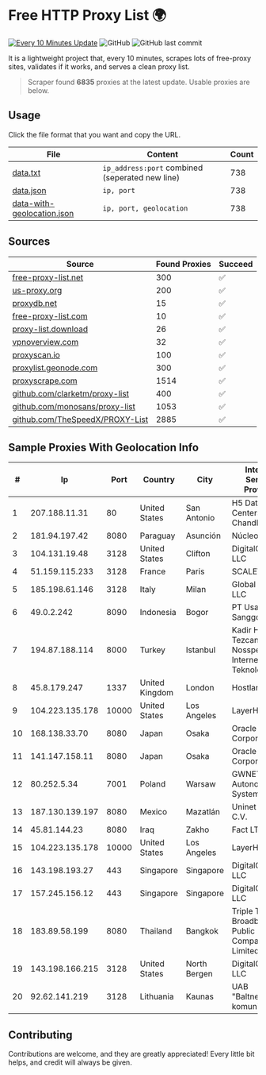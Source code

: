 
# Free HTTP Proxy List 🌍

[![Every 10 Minutes Update](https://github.com/mertguvencli/http-proxy-list/actions/workflows/main.yml/badge.svg?branch=main)](https://github.com/mertguvencli/http-proxy-list/actions/workflows/main.yml)
![GitHub](https://img.shields.io/github/license/mertguvencli/http-proxy-list)
![GitHub last commit](https://img.shields.io/github/last-commit/mertguvencli/http-proxy-list)

It is a lightweight project that, every 10 minutes, scrapes lots of free-proxy sites, validates if it works, and serves a clean proxy list.


> Scraper found **6835** proxies at the latest update. Usable proxies are below.

## Usage

Click the file format that you want and copy the URL.


|File|Content|Count|
|----|-------|-----|
|[data.txt](https://raw.githubusercontent.com/mertguvencli/http-proxy-list/main/proxy-list/data.txt)|`ip_address:port` combined (seperated new line)|738|
|[data.json](https://raw.githubusercontent.com/mertguvencli/http-proxy-list/main/proxy-list/data.json)|`ip, port`|738|
|[data-with-geolocation.json](https://raw.githubusercontent.com/mertguvencli/http-proxy-list/main/proxy-list/data-with-geolocation.json)|`ip, port, geolocation`|738|

## Sources

|Source|Found Proxies|Succeed|
|------|-------------|-------|
|[free-proxy-list.net](https://free-proxy-list.net)|300|✅|
|[us-proxy.org](https://www.us-proxy.org)|200|✅|
|[proxydb.net](http://proxydb.net)|15|✅|
|[free-proxy-list.com](https://free-proxy-list.com/?page=&port=&type%5B%5D=http&type%5B%5D=https&up_time=0&search=Search)|10|✅|
|[proxy-list.download](https://www.proxy-list.download/HTTP)|26|✅|
|[vpnoverview.com](https://vpnoverview.com/privacy/anonymous-browsing/free-proxy-servers)|32|✅|
|[proxyscan.io](https://www.proxyscan.io)|100|✅|
|[proxylist.geonode.com](https://proxylist.geonode.com/api/proxy-list?limit=300&page=1&sort_by=lastChecked&sort_type=desc&protocols=http,https)|300|✅|
|[proxyscrape.com](https://api.proxyscrape.com/v2/?request=displayproxies&protocol=http&timeout=10000&country=all&ssl=all&anonymity=all)|1514|✅|
|[github.com/clarketm/proxy-list](https://raw.githubusercontent.com/clarketm/proxy-list/master/proxy-list-raw.txt)|400|✅|
|[github.com/monosans/proxy-list](https://raw.githubusercontent.com/monosans/proxy-list/main/proxies/http.txt)|1053|✅|
|[github.com/TheSpeedX/PROXY-List](https://raw.githubusercontent.com/TheSpeedX/PROXY-List/master/http.txt)|2885|✅|


## Sample Proxies With Geolocation Info

|#|Ip|Port|Country|City|Internet Service Provider|
|-|--|----|-------|----|-------------------------|
|1|207.188.11.31|80|United States|San Antonio|H5 Data Centers - Chandler LLC|
|2|181.94.197.42|8080|Paraguay|Asunción|Núcleo S.A.|
|3|104.131.19.48|3128|United States|Clifton|DigitalOcean, LLC|
|4|51.159.115.233|3128|France|Paris|SCALEWAY|
|5|185.198.61.146|3128|Italy|Milan|Global Router LLC|
|6|49.0.2.242|8090|Indonesia|Bogor|PT Usaha Adi Sanggoro|
|7|194.87.188.114|8000|Turkey|Istanbul|Kadir Huseyin Tezcan Nosspeed Internet Teknolojileri|
|8|45.8.179.247|1337|United Kingdom|London|Hostland LLC|
|9|104.223.135.178|10000|United States|Los Angeles|LayerHost|
|10|168.138.33.70|8080|Japan|Osaka|Oracle Corporation|
|11|141.147.158.11|8080|Japan|Osaka|Oracle Corporation|
|12|80.252.5.34|7001|Poland|Warsaw|GWNET Autonomus System|
|13|187.130.139.197|8080|Mexico|Mazatlán|Uninet S.A. de C.V.|
|14|45.81.144.23|8080|Iraq|Zakho|Fact LTD|
|15|104.223.135.178|10000|United States|Los Angeles|LayerHost|
|16|143.198.193.27|443|Singapore|Singapore|DigitalOcean, LLC|
|17|157.245.156.12|443|Singapore|Singapore|DigitalOcean, LLC|
|18|183.89.58.199|8080|Thailand|Bangkok|Triple T Broadband Public Company Limited|
|19|143.198.166.215|3128|United States|North Bergen|DigitalOcean, LLC|
|20|92.62.141.219|3128|Lithuania|Kaunas|UAB "Baltnetos komunikacijos"|



## Contributing

Contributions are welcome, and they are greatly appreciated! Every
little bit helps, and credit will always be given.

